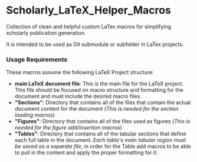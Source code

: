 # Scholarly_LaTeX_Helper_Macros

Collection of clean and helpful custom LaTex macros for simplifying scholarly publication generation. 

It is intended to be used as Git submodule or subfolder in LaTex projects.

### Usage Requirements
These macros assume the following LaTeX Project structure:

- __main LaTeX document file__: This is the main file for the LaTeX project. This file should be focused on macro structure and formatting for the document and must include the desired macro files.
- __"Sections"__: Directory that contains all of the files that contain the actual document content for the document (*This is needed for the section loading macros*)
- __"Figures"__:  Directory that contains all of the files used as figures (*This is needed for the figure add/insertion macros*)
- __"Tables"__:   Directory that contains all of the tabular sections that define each full table in the document. 
                  *Each table's main tabular region must be saved as a separate file*, in order for the Table add macros to be able to pull in the content and apply the proper formatting for it.
            
